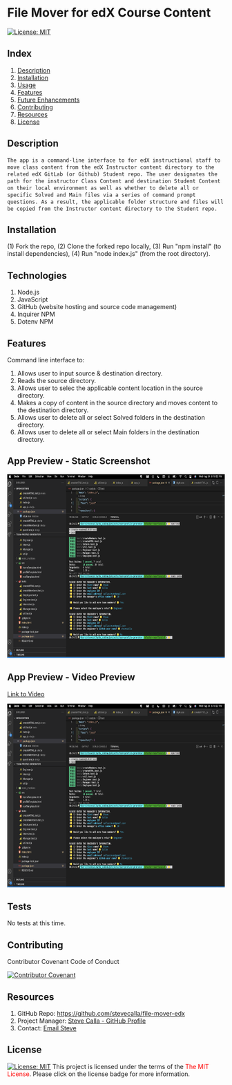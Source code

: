 # File Mover for edX Course Content
[![License:  MIT](https://img.shields.io/badge/License-MIT-yellow.svg)](https://opensource.org/licenses/MIT)

## Index

1. [Description](#description)
2. [Installation](#installation)
3. [Usage](#usage)
4. [Features](#features)
5. [Future Enhancements](#future-enhancements)
6. [Contributing](#contributing)
7. [Resources](#resources)
8. [License](#license)

## Description

```
The app is a command-line interface to for edX instructional staff to move class content from the edX Instructor content directory to the related edX GitLab (or Github) Student repo. The user designates the path for the instructor Class Content and destination Student Content on their local environment as well as whether to delete all or specific Solved and Main files via a series of command prompt questions. As a result, the applicable folder structure and files will be copied from the Instructor content directory to the Student repo.
```

## Installation

(1) Fork the repo, (2) Clone the forked repo locally, (3) Run "npm install" (to install dependencies), (4) Run "node index.js" (from the root directory).

## Technologies

1. Node.js
2. JavaScript
3. GitHub (website hosting and source code management)
4. Inquirer NPM
5. Dotenv NPM

## Features

Command line interface to:

1. Allows user to input source & destination directory.
2. Reads the source directory. 
3. Allows user to selec the applicable content location in the source directory.
4. Makes a copy of content in the source directory and moves content to the destination directory.
5. Allows user to delete all or select Solved folders in the destination directory.
6. Allows user to delete all or select Main folders in the destination directory.

## App Preview - Static Screenshot

<img alt="" src="./dist/images/webpage-static-image.png" width="100%" height="425"/>


## App Preview - Video Preview 
[Link to Video](https://www.youtube.com/watch?v=_hr9SKZC5Rc&feature=youtu.be)

<img alt="" src="./dist/images/app-video-demo.gif" width="100%" height="425"/>

## Tests

No tests at this time.

## Contributing

Contributor Covenant Code of Conduct

[![Contributor Covenant](https://img.shields.io/badge/Contributor%20Covenant-2.1-4baaaa.svg)](https://www.contributor-covenant.org/version/2/1/code_of_conduct/code_of_conduct.md)

<!-- DELETE THIS SECTION FOR THE FINAL README. For more information on example contribution guidelines please see the links below.

1. Contributor Convent: [Information](https://www.contributor-covenant.org/)
2. Contributor Covenant Code of Conduct: [Markdown File](hhttps://www.contributor-covenant.org/version/2/1/code_of_conduct/code_of_conduct.md)
-->

## Resources

1. GitHub Repo: <https://github.com/stevecalla/file-mover-edx>
2. Project Manager: [Steve Calla - GitHub Profile](https://github.com/stevecalla)
3. Contact: [Email Steve](mailto:callasteven@gmail.com)

## License 

[![License:  MIT](https://img.shields.io/badge/License-MIT-yellow.svg)](https://opensource.org/licenses/MIT)
This project is licensed under the terms of the <span style="color:red">The MIT License</span>. Please click on the license badge for more information.

<!-- DELETE THIS SECTION FOR THE FINAL README. Per Github, you are under no obligation to choose a license. However, without a license, the default copyright laws apply, meaning that you retain all rights to your source code and no one may reproduce, distribute, or create derivative works from your work. If you're creating an open source project, we strongly encourage you to include an open source license. The Open Source Guide provides additional guidance on choosing the correct license for your project. SEE THE FOLLOWING LINKS FOR MORE INFORMATION:

1. GitHub: [Licensing a repository](https://docs.github.com/en/repositories/managing-your-repositorys-settings-and-features/customizing-your-repository/licensing-a-repository)
2. Open Source Guide: [To Choose A License](https://choosealicense.com/)
-->

<!-- OTHER SECTIONS IF YOU LIKE
## Technologies

1. HTML
2. CSS
3. JavaScript
4. GitHub (website hosting and source code management)
5. TBD
6. TBD

### 3rd Party Application Programming Interfaces

1. [TBD](https://TBD)
2. [TBD](https://TBD)
3. [TBD](https://TBD)

### Dependencies

1. [VS Code Live Server](https://ritwickdey.github.io/vscode-live-server/)

## Collaborators

1. FIRST & LAST NAME: [Github LINK](https://github.com/<Github user name>/)
2. FIRST & LAST NAME: [Github LINK](https://github.com/<Github user name>/)
3. FIRST & LAST NAME: [Github LINK](https://github.com/<Github user name>/)

## Resources

1. GitHub Repo: <https://github.com/tbd/tbd>
2. GitHub Hosted URL: <https://tbd.tbd.com/tbd>

## Future Enhancements

This app can be enhanced by (a) creating the ability to add multiple teams with functionality to switch between teams on the webpage, (b) ability to add a team name and mission, (c) provide more or custom detail about each team member such as the ability to upload a photo, add pronouns, add fun facts, add a phone number and more, (d) the ability to add or delete team members (which can now be done but it's a complete re-build rather than amending the current team), (e) the abiility to modify team member information on the website or from the command line, (f) the ability to customize the page with team colors, icons or other team specific/brand details and (f) more.
<!-- 
1. TBD
2. TBD
3. TBD
-->
